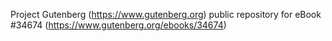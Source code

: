 Project Gutenberg (https://www.gutenberg.org) public repository for eBook #34674 (https://www.gutenberg.org/ebooks/34674)
